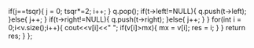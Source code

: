if(j==tsqr){
j = 0;
tsqr*=2;
i++;
}
q.pop();
if(t->left!=NULL){
q.push(t->left);
}else{
j++;
}
if(t->right!=NULL){
q.push(t->right);
}else{
j++;
}
}
for(int i = 0;i<v.size();i++){
cout<<v[i]<<" ";
if(v[i]>mx){
mx = v[i];
res = i;
}
}
return res;
}
};
```